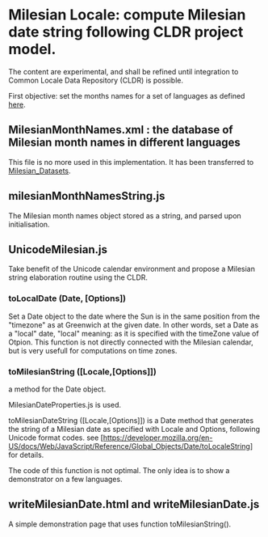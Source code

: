 # Milesian Locale: compute Milesian date string following CLDR project model.
The content are experimental, and shall be refined until integration to Common Locale Data Repository (CLDR) is possible.

First objective: set the months names for a set of languages as defined [here](http://www.calendriermilesien.org/mois.html).
## MilesianMonthNames.xml : the database of Milesian month names in different languages
This file is no more used in this implementation. It has been transferred to [Milesian_Datasets](https://github.com/Louis-Aime/Milesian_datasets).
## milesianMonthNamesString.js 
The Milesian month names object stored as a string, and parsed upon initialisation.
## UnicodeMilesian.js
Take benefit of the Unicode calendar environment and propose a Milesian string elaboration routine using the CLDR.
### toLocalDate (Date, [Options])
Set a Date object to the date where the Sun is in the same position from the "timezone" as at Greenwich at the given date. 
In other words, set a Date as a "local" date, "local" meaning: as it is specified with the timeZone value of Otpion.
This function is not directly connected with the Milesian calendar, but is very usefull for computations on time zones.
### toMilesianString ([Locale,[Options]])
a method for the Date object.

MilesianDateProperties.js is used.

toMilesianDateString ([Locale,[Options]]) is a Date method that generates the string of a Milesian date
as specified with Locale and Options, following Unicode format codes. 
see [https://developer.mozilla.org/en-US/docs/Web/JavaScript/Reference/Global_Objects/Date/toLocaleString] for details.

The code of this function is not optimal. The only idea is to show a demonstrator on a few languages.

## writeMilesianDate.html and writeMilesianDate.js
A simple demonstration page that uses function toMilesianString().
